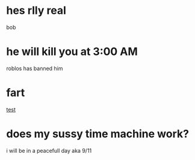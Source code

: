 # hes rlly real
bob
# he will kill you at 3:00 AM
roblos has banned him
# fart
[test](javascript:alert("youpickedthewronglinkyoufool"))
# does my sussy time machine work?
i will be in a peacefull day aka 9/11
